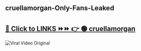 
 ## cruellamorgan-Only-Fans-Leaked

# <h2><a href="https://clipsfans.com/cruellamorgan&ref=git">🔗 Click to LINKS ⏩⏩ 👉 🟢 cruellamorgan </a></h2>

<a href="https://clipsfans.com/cruellamorgan&ref=git" rel="nofollow" data-target="animated-image.originalLink"><img src="https://i.ibb.co.com/xMMVF88/686577567.gif" alt="Viral Video Original" style="max-width: 100%; display: inline-block;" data-target="animated-image.originalImage"></a>

